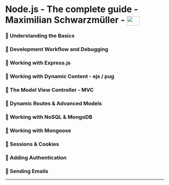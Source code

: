 # Node.js - The complete guide - Maximilian Schwarzmüller - <img align="center" height="30" width="40" src="https://cdn.jsdelivr.net/gh/devicons/devicon/icons/nodejs/nodejs-original.svg">

### 🔸 Understanding the Basics

### 🔸 Development Workflow and Debugging

### 🔸 Working with Express.js

### 🔸 Working with Dynamic Content - ejs / pug

### 🔸 The Model View Controller - MVC

### 🔸 Dynamic Routes & Advanced Models

### 🔸 Working with NoSQL & MongoDB

### 🔸 Working with Mongoose

### 🔸 Sessions & Cookies

### 🔸 Adding Authentication

### 🔸 Sending Emails

---
